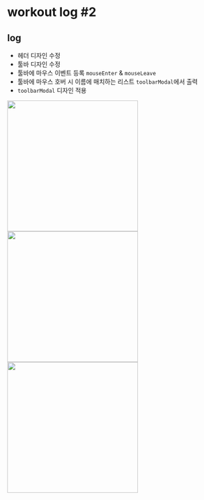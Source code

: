 # workout log #2

## log

- 헤더 디자인 수정
- 툴바 디자인 수정
- 툴바에 마우스 이벤트 등록 `mouseEnter` & `mouseLeave`
- 툴바에 마우스 호버 시 이름에 매치하는 리스트 `toolbarModal`에서 출력
- `toolbarModal` 디자인 적용

<img src="https://github.com/user-attachments/assets/be336bf5-55a6-497d-b468-e60eafdf2516" width="300" />
<img src="https://github.com/user-attachments/assets/f45f2cbd-01a1-4712-a878-bec8fbd13eba" width="300"/>
<img src="https://github.com/user-attachments/assets/db957fd7-3140-4933-b4af-81f7735d586b" width="300"/>


